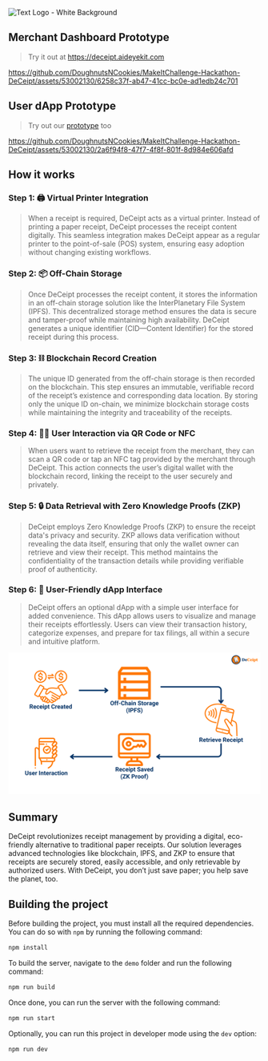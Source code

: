 ![Text Logo - White Background](https://github.com/DoughnutsNCookies/MakeItChallenge-Hackathon-DeCeipt/assets/53002130/acc6a17f-0afe-45ad-8f7a-639f0ba1d3d5)

## Merchant Dashboard Prototype
>Try it out at https://deceipt.aideyekit.com

https://github.com/DoughnutsNCookies/MakeItChallenge-Hackathon-DeCeipt/assets/53002130/6258c37f-ab47-41cc-bc0e-ad1edb24c701

## User dApp Prototype
>Try out our [prototype](https://www.figma.com/proto/eFYogAi0h763I8DtqhRqYK/DeCeipt?node-id=61-70&t=YmjiE2a5pVXmC9am-0&scaling=min-zoom&content-scaling=fixed&page-id=0%3A1&starting-point-node-id=61%3A70) too

https://github.com/DoughnutsNCookies/MakeItChallenge-Hackathon-DeCeipt/assets/53002130/2a6f94f8-47f7-4f8f-801f-8d984e606afd

## How it works

### Step 1: 🖨️ Virtual Printer Integration
>When a receipt is required, DeCeipt acts as a virtual printer. Instead of printing a paper receipt, DeCeipt processes the receipt content digitally. This seamless integration makes DeCeipt appear as a regular printer to the point-of-sale (POS) system, ensuring easy adoption without changing existing workflows.

### Step 2: 📦 Off-Chain Storage
>Once DeCeipt processes the receipt content, it stores the information in an off-chain storage solution like the InterPlanetary File System (IPFS). This decentralized storage method ensures the data is secure and tamper-proof while maintaining high availability. DeCeipt generates a unique identifier (CID—Content Identifier) for the stored receipt during this process.

### Step 3: ⛓️ Blockchain Record Creation
>The unique ID generated from the off-chain storage is then recorded on the blockchain. This step ensures an immutable, verifiable record of the receipt’s existence and corresponding data location. By storing only the unique ID on-chain, we minimize blockchain storage costs while maintaining the integrity and traceability of the receipts.

### Step 4: 🤳🏻 User Interaction via QR Code or NFC
>When users want to retrieve the receipt from the merchant, they can scan a QR code or tap an NFC tag provided by the merchant through DeCeipt. This action connects the user’s digital wallet with the blockchain record, linking the receipt to the user securely and privately.

### Step 5: 🔒 Data Retrieval with Zero Knowledge Proofs (ZKP)
>DeCeipt employs Zero Knowledge Proofs (ZKP) to ensure the receipt data's privacy and security. ZKP allows data verification without revealing the data itself, ensuring that only the wallet owner can retrieve and view their receipt. This method maintains the confidentiality of the transaction details while providing verifiable proof of authenticity.
### Step 6: 📱 User-Friendly dApp Interface
>DeCeipt offers an optional dApp with a simple user interface for added convenience. This dApp allows users to visualize and manage their receipts effortlessly. Users can view their transaction history, categorize expenses, and prepare for tax filings, all within a secure and intuitive platform.

<img src="readme/how-it-works.png" alt="DeCeipt workflow diagram">

## Summary
DeCeipt revolutionizes receipt management by providing a digital, eco-friendly alternative to traditional paper receipts. Our solution leverages advanced technologies like blockchain, IPFS, and ZKP to ensure that receipts are securely stored, easily accessible, and only retrievable by authorized users. With DeCeipt, you don’t just save paper; you help save the planet, too.

## Building the project

Before building the project, you must install all the required dependencies. You can do so with `npm` by running the following command:

```sh
npm install
``` 

To build the server, navigate to the `demo` folder and run the following command:

```sh
npm run build
```

Once done, you can run the server with the following command:

```sh
npm run start
```

Optionally, you can run this project in developer mode using the `dev` option:

```sh
npm run dev
```
